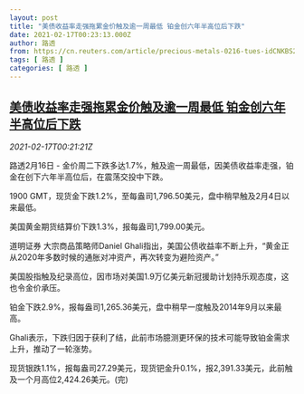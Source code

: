 ```yaml
---
layout: post
title: "美债收益率走强拖累金价触及逾一周最低 铂金创六年半高位后下跌"
date: 2021-02-17T00:23:13.000Z
author: 路透
from: https://cn.reuters.com/article/precious-metals-0216-tues-idCNKBS2AH01J
tags: [ 路透 ]
categories: [ 路透 ]
---
```

<!--1613521393000-->
[美债收益率走强拖累金价触及逾一周最低 铂金创六年半高位后下跌](https://cn.reuters.com/article/precious-metals-0216-tues-idCNKBS2AH01J)
------

<div>
<div><i>2021-02-17T00:21:21Z</i></div><p>路透2月16日 - 金价周二下跌多达1.7%，触及逾一周最低，因美债收益率走强，铂金在创下六年半高位后，在震荡交投中下跌。</p><p>1900 GMT，现货金下跌1.2%，至每盎司1,796.50美元，盘中稍早触及2月4日以来最低。</p><p>美国黄金期货结算价下跌1.3%，报每盎司1,799.00美元。</p><p>道明证券 大宗商品策略师Daniel Ghali指出，美国公债收益率不断上升，“黄金正从2020年多数时候的通胀对冲资产，再次转变为避险资产。”</p><p>美国股指触及纪录高位，因市场对美国1.9万亿美元新冠援助计划持乐观态度，这也令金价承压。</p><p>铂金下跌2.9%，报每盎司1,265.36美元，盘中稍早一度触及2014年9月以来最高。</p><p>Ghali表示，下跌归因于获利了结，此前市场臆测更环保的技术可能导致铂金需求上升，推动了一轮涨势。</p><p>现货银跌1.1%，报每盎司27.29美元，现货钯金升0.1%，报2,391.33美元，此前触及一个月高位2,424.26美元。(完)</p>
</div>
